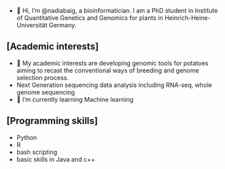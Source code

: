 - 👋 Hi, I’m @nadiabaig, a bioinformatician.
I am a PhD student in Institute of Quantitative Genetics and Genomics for plants in Heinrich-Heine-Universität Germany.

## [Academic interests]
- 👀 My academic interests are developing genomic tools for potatoes aiming to recast the conventional ways of breeding and genome selection process.
- Next Generation sequencing data analysis including RNA-seq, whole genome sequencing
- 🌱 I’m currently learning Machine learning


## [Programming skills] 
- Python
- R
- bash scripting
- basic skills in Java and c++

<!---
nadiabaig/nadiabaig is a ✨ special ✨ repository because its `README.md` (this file) appears on your GitHub profile.
You can click the Preview link to take a look at your changes.
--->

